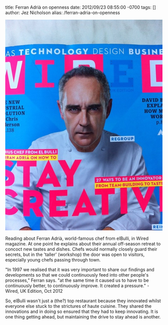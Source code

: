 title: Ferran Adrià on openness 
date: 2012/09/23 08:55:00 -0700
tags: []
author: Jez Nicholson
alias: /ferran-adria-on-openness

<p><div class='p_embed p_image_embed'>
<a href="/media/getfile/files.posterous.com/jnicho02/wkneznGiwdtGjpkmulhpIAqHuhfbkcEhfiutnrldgsjChkhrivrJBxeEpmIE/p237.jpg.scaled1000.jpg"><img alt="P237" height="669" src="/media/getfile/files.posterous.com/jnicho02/wkneznGiwdtGjpkmulhpIAqHuhfbkcEhfiutnrldgsjChkhrivrJBxeEpmIE/p237.jpg.scaled500.jpg" width="500" /></a>
</div>
</p>
<p>Reading about Ferran Adri&agrave;, world-famous chef from elBulli, in Wired magazine. At one point he explains about their annual off-season retreat to concoct new tastes and dishes. Chefs would normally closely guard their secrets, but in the 'taller' (workshop) the door was open to visitors, especially young chefs passing through town.</p>
<p>"In 1997 we realised that it was very important to share our findings and developments so that we could continuously feed into other people's processes," Ferran says. "at the same time it caused us to have to be continuously better, to continuously improve. It created a pressure." - Wired, UK Edition, Oct 2012</p>
<p>So, elBulli wasn't just a (the?) top restaurant because they innovated whilst everyone else stuck to the strictures of haute cuisine. They shared the innovations and in doing so ensured that they had to keep innovating. It is one thing getting ahead, but maintaining the drive to stay ahead is another.</p>
